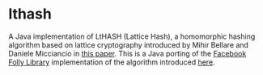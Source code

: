# lthash
A Java implementation of LtHASH (Lattice Hash), a homomorphic hashing algorithm based on lattice cryptography introduced by Mihir Bellare and Daniele Micciancio in [this paper](https://cseweb.ucsd.edu/~mihir/papers/inchash.pdf). This is a Java porting of the [Facebook Folly Library](https://github.com/facebook/folly/tree/master/folly/experimental/crypto) implementation of the algorithm introduced [here](https://code.fb.com/security/homomorphic-hashing/).
